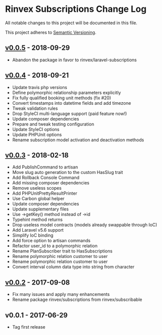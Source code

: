# Rinvex Subscriptions Change Log

All notable changes to this project will be documented in this file.

This project adheres to [Semantic Versioning](CONTRIBUTING.md).


## [v0.0.5] - 2018-09-29
- Abandon the package in favor to rinvex/laravel-subscriptions

## [v0.0.4] - 2018-09-21
- Update travis php versions
- Define polymorphic relationship parameters explicitly
- Fix fully qualified booking unit methods (fix #20)
- Convert timestamps into datetime fields and add timezone
- Tweak validation rules
- Drop StyleCI multi-language support (paid feature now!)
- Update composer dependencies
- Prepare and tweak testing configuration
- Update StyleCI options
- Update PHPUnit options
- Rename subscription model activation and deactivation methods

## [v0.0.3] - 2018-02-18
- Add PublishCommand to artisan
- Move slug auto generation to the custom HasSlug trait
- Add Rollback Console Command
- Add missing composer dependencies
- Remove useless scopes
- Add PHPUnitPrettyResultPrinter
- Use Carbon global helper
- Update composer dependencies
- Update supplementary files
- Use ->getKey() method instead of ->id
- Typehint method returns
- Drop useless model contracts (models already swappable through IoC)
- Add Laravel v5.6 support
- Simplify IoC binding
- Add force option to artisan commands
- Refactor user_id to a polymorphic relation
- Rename PlanSubscriber trait to HasSubscriptions
- Rename polymorphic relation customer to user
- Rename polymorphic relation customer to user
- Convert interval column data type into string from character

## [v0.0.2] - 2017-09-08
- Fix many issues and apply many enhancements
- Rename package rinvex/subscriptions from rinvex/subscribable

## v0.0.1 - 2017-06-29
- Tag first release

[v0.0.5]: https://github.com/rinvex/subscriptions/compare/v0.0.4...v0.0.5
[v0.0.4]: https://github.com/rinvex/subscriptions/compare/v0.0.3...v0.0.4
[v0.0.3]: https://github.com/rinvex/subscriptions/compare/v0.0.2...v0.0.3
[v0.0.2]: https://github.com/rinvex/subscriptions/compare/v0.0.1...v0.0.2
